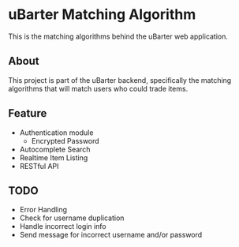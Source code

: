 # uBarter Matching Algorithm

This is the matching algorithms behind the uBarter web application.

## About

This project is part of the uBarter backend, specifically the matching algorithms that will match users who could trade items.

## Feature
+ Authentication module
  + Encrypted Password
+ Autocomplete Search
+ Realtime Item Listing
+ RESTful API

## TODO
+ Error Handling
+ Check for username duplication
+ Handle incorrect login info
 + Send message for incorrect username and/or password
